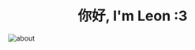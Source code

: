 # <div align="center">你好, I'm Leon :3</div>

![about](https://github.com/truongmleon/truongmleon/assets/73002754/ae167ff1-4938-4025-b5e3-c7a459bf8d84)
